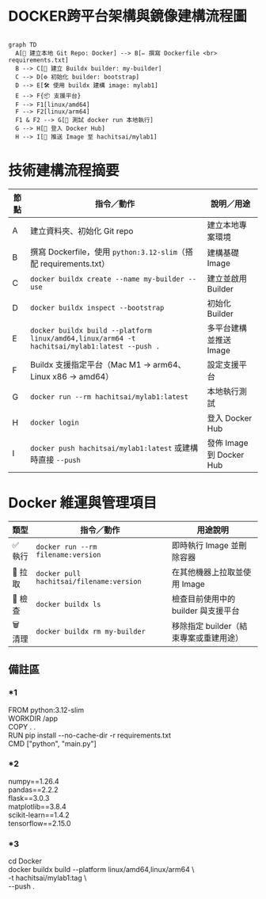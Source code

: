 # DOCKER跨平台架構與鏡像建構流程圖

```mermaid

graph TD
  A[📁 建立本地 Git Repo: Docker] --> B[✏️ 撰寫 Dockerfile <br> requirements.txt]
  B --> C[🔧 建立 Buildx builder: my-builder]
  C --> D[⚙️ 初始化 builder: bootstrap]
  D --> E[🛠️ 使用 buildx 建構 image: mylab1]
  E --> F{📦 支援平台}
  F --> F1[linux/amd64]
  F --> F2[linux/arm64]
  F1 & F2 --> G[🧪 測試 docker run 本地執行]
  G --> H[🔐 登入 Docker Hub]
  H --> I[🚀 推送 Image 至 hachitsai/mylab1]
```


# 技術建構流程摘要

| 節點 | 指令／動作                                                                                                         | 說明／用途                              |
|------|--------------------------------------------------------------------------------------------------------------------|-----------------------------------------|
| A    | 建立資料夾、初始化 Git repo                                                                                       | 建立本地專案環境                        |
| B    | 撰寫 Dockerfile，使用 `python:3.12-slim`（搭配 requirements.txt）                                                  | 建構基礎 Image                          |
| C    | `docker buildx create --name my-builder --use`                                                                    | 建立並啟用 Builder                      |
| D    | `docker buildx inspect --bootstrap`                                                                               | 初始化 Builder                         |
| E    | `docker buildx build --platform linux/amd64,linux/arm64 -t hachitsai/mylab1:latest --push .`                       | 多平台建構並推送 Image                |
| F    | Buildx 支援指定平台（Mac M1 → arm64、Linux x86 → amd64）                                                          | 設定支援平台                            |
| G    | `docker run --rm hachitsai/mylab1:latest`                                                                         | 本地執行測試                            |
| H    | `docker login`                                                                                                    | 登入 Docker Hub                         |
| I    | `docker push hachitsai/mylab1:latest` 或建構時直接 `--push`                                                       | 發佈 Image 到 Docker Hub                |


# Docker 維運與管理項目

| 類型    | 指令／動作                         | 用途說明                             |
|---------|------------------------------------|--------------------------------------|
| ✅ 執行 | `docker run --rm filename:version` | 即時執行 Image 並刪除容器            |
| 🔁 拉取 | `docker pull hachitsai/filename:version` | 在其他機器上拉取並使用 Image     |
| 🧭 檢查 | `docker buildx ls`                 | 檢查目前使用中的 builder 與支援平台  |
| 🗑️ 清理 | `docker buildx rm my-builder`      | 移除指定 builder（結束專案或重建用途） |


## 備註區
### *1
FROM python:3.12-slim  
WORKDIR /app  
COPY . .  
RUN pip install --no-cache-dir -r requirements.txt  
CMD ["python", "main.py"]  
### *2
numpy==1.26.4  
pandas==2.2.2  
flask==3.0.3  
matplotlib==3.8.4  
scikit-learn==1.4.2  
tensorflow==2.15.0  
### *3
cd Docker  
docker buildx build --platform linux/amd64,linux/arm64 \  
  -t hachitsai/mylab1:tag \  
  --push .  

